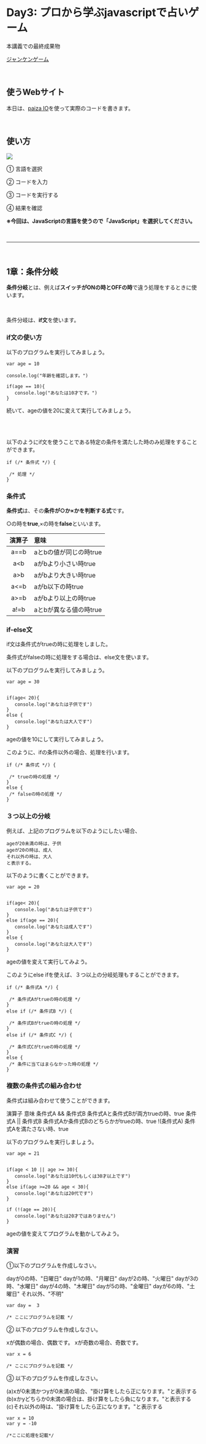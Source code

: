 <script>
(() => {
    // 不要なバナー & フッター削除
    let bannerTags = document.getElementById("banner");
    bannerTags.remove();
    setTimeout(() =>{
        let footerTags = document.getElementsByTagName("footer");
        footerTags[0].remove();

        let h2Tag = document.getElementsByClassName("tag-h2");
        if(h2Tag){
            let tags_count = h2Tag.length
            for(let i=0;i<tags_count;i++){
                h2Tag[0].remove();
            }
        }
    }, 300);
    // ヘッダー非表示
    let headers = document.getElementsByTagName("header");
    headers[0].classList.add('d-none');

})();
</script>
<style>
.enshu {
    color: white;
    background-color: blue;
    border: 1px solid;
    padding: 10px 30px;
    display: inline-block;
    margin-bottom: 20px;
}
</style>

# Day3: プロから学ぶjavascriptで占いゲーム

本講義での最終成果物

<a href="janken.html" target="_blank">ジャンケンゲーム</a>

<br/>


## 使うWebサイト

本日は、<a href="https://paiza.io/ja/projects/new" target="_blank">paiza IO</a>を使って実際のコードを書きます。

<br/>

## 使い方

<img src="paiza_io.png">

① 言語を選択

② コードを入力

③ コードを実行する

④ 結果を確認

**※今回は、JavaScriptの言語を使うので「JavaScript」を選択してください。**

<br/>
<hr/>
<br/>

## 1章：条件分岐

**条件分岐**とは、例えば**スイッチがONの時とOFFの時**で違う処理をするときに使います。

<br/>

条件分岐は、**if文**を使います。

### if文の使い方
以下のプログラムを実行してみましょう。

```
var age = 10

console.log("年齢を確認します。")

if(age == 10){
   console.log("あなたは10才です。")
}
```

続いて、ageの値を20に変えて実行してみましょう。

<br/>
<br/>


以下のようにif文を使うことである特定の条件を満たした時のみ処理をすることができます。

```
if (/* 条件式 */) {

 /* 処理 */
}
```


### 条件式
**条件式**は、その**条件が○か×かを判断する式**です。

○の時を**true**,×の時を**false**といいます。


|演算子|意味|
|:--:|:--|
|a==b|aとbの値が同じの時true|
|a<b|aがbより小さい時true|
|a>b|aがbより大きい時true|
|a<=b|aがb以下の時true|
|a>=b|aがbより以上の時true|
|a!=b|aとbが異なる値の時true|



### if-else文
if文は条件式がtrueの時に処理をしました。

条件式がfalseの時に処理をする場合は、else文を使います。

以下のプログラムを実行してみましょう。

```
var age = 30


if(age< 20){
   console.log("あなたは子供です")
}
else {
   console.log("あなたは大人です")
}
```

ageの値を10にして実行してみましょう。

このように、ifの条件以外の場合、処理を行います。

```
if (/* 条件式 */) {

 /* trueの時の処理 */
}
else {
 /* falseの時の処理 */
}
```



### ３つ以上の分岐
例えば、上記のプログラムを以下のようにしたい場合、

```
ageが20未満の時は、子供
ageが20の時は、成人
それ以外の時は、大人
と表示する。
```


以下のように書くことができます。

```
var age = 20


if(age< 20){
   console.log("あなたは子供です")
}
else if(age == 20){
   console.log("あなたは成人です")
}
else {
   console.log("あなたは大人です")
}
```

ageの値を変えて実行してみよう。

このようにelse ifを使えば、３つ以上の分岐処理もすることができます。

```
if (/* 条件式A */) {

 /* 条件式Aがtrueの時の処理 */
}
else if (/* 条件式B */) {

 /* 条件式Bがtrueの時の処理 */
}
else if (/* 条件式C */) {

 /* 条件式Cがtrueの時の処理 */
}
else {
 /* 条件に当てはまらなかった時の処理 */
}
```



### 複数の条件式の組み合わせ
条件式は組み合わせて使うことができます。

演算子	意味
条件式A && 条件式B	条件式Aと条件式Bが両方trueの時、true
条件式A || 条件式B	条件式Aか条件式Bのどちらかがtrueの時、true
!(条件式A)	条件式Aを満たさない時、true

以下のプログラムを実行しましょう。

```
var age = 21


if(age < 10 || age >= 30){
   console.log("あなたは10代もしくは30才以上です")
}
else if(age >=20 && age < 30){
   console.log("あなたは20代です")
}

if (!(age == 20)){
   console.log("あなたは20才ではありません")
}
```

ageの値を変えてプログラムを動かしてみよう。





### 演習
①以下のプログラムを作成しなさい。

dayが0の時、"日曜日"
dayが1の時、"月曜日"
dayが2の時、"火曜日"
dayが3の時、"水曜日"
dayが4の時、"木曜日"
dayが5の時、"金曜日"
dayが6の時、"土曜日"
それ以外、"不明"

```
var day =  3

/* ここにプログラムを記載 */
```


② 以下のプログラムを作成しなさい。

xが偶数の場合、偶数です。
xが奇数の場合、奇数です。

```
var x = 6

/* ここにプログラムを記載 */
```


③ 以下のプログラムを作成しなさい。

(a)xが0未満かつyが0未満の場合、"掛け算をしたら正になります。"と表示する
(b)xかyどちらか0未満の場合は、掛け算をしたら負になります。"と表示する
(c)それ以外の時は、"掛け算をしたら正になります。"と表示する

```
var x = 10
var y = -10

/*ここに処理を記載*/
```


<script>
(()=>{
    var hd = document.getElementsByTagName('header')
    hd[0].remove();
})();
</script>
<script src="https://code.jquery.com/jquery-3.3.1.slim.min.js" integrity="sha384-q8i/X+965DzO0rT7abK41JStQIAqVgRVzpbzo5smXKp4YfRvH+8abtTE1Pi6jizo" crossorigin="anonymous"></script>
<script src="https://cdnjs.cloudflare.com/ajax/libs/popper.js/1.14.7/umd/popper.min.js" integrity="sha384-UO2eT0CpHqdSJQ6hJty5KVphtPhzWj9WO1clHTMGa3JDZwrnQq4sF86dIHNDz0W1" crossorigin="anonymous"></script>
<script src="https://stackpath.bootstrapcdn.com/bootstrap/4.3.1/js/bootstrap.min.js" integrity="sha384-JjSmVgyd0p3pXB1rRibZUAYoIIy6OrQ6VrjIEaFf/nJGzIxFDsf4x0xIM+B07jRM" crossorigin="anonymous"></script>

